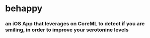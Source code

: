 # behappy

### an iOS App that leverages on CoreML to detect if you are smiling, in order to improve your serotonine levels
